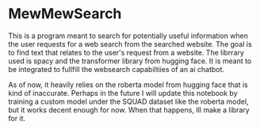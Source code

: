 # MewMewSearch
This is a program meant to search for potentially useful information when the user requests for a web search from the searched website. The goal is to find text that relates to the user's request from a website. The librrary used is spacy and the transformer library from hugging face. It is meant to be integrated to fullfill the websearch capabiltiies of an ai chatbot.

As of now, it heavily relies on the roberta model from hugging face that is kind of inaccurate. Perhaps in the future I will update this notebook by training a custom model under the SQUAD dataset like the roberta model, but it works decent enough for now. When that happens, Ill make a library for it.
